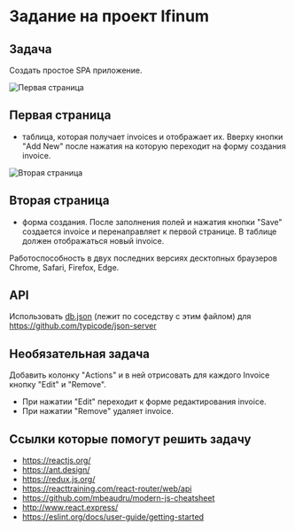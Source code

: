 # Задание на проект Ifinum

## Задача

Создать простое SPA приложение.

![Первая страница](https://github.com/devjsru/react_test/blob/master/ifinum/2018-04-03_18-11-03.png)
## Первая страница
- таблица, которая получает invoices и отображает их. Вверху кнопки "Add New" после нажатия на которую переходит на форму создания invoice.

![Вторая страница](https://github.com/devjsru/react_test/blob/master/ifinum/2018-04-03_18-12-42.png)
## Вторая страница
- форма создания. После заполнения полей и нажатия кнопки "Save" создается invoice и перенаправляет к первой странице. В таблице должен отображаться новый invoice.

Работоспособность в двух последних версиях десктопных браузеров Chrome, Safari, Firefox, Edge.

## API

Использовать [db.json]("https://github.com/devjsru/react_test/blob/master/ifinum/db.json") (лежит по соседству с этим файлом) для https://github.com/typicode/json-server

## Необязательная задача

Добавить колонку "Actions" и в ней отрисовать для каждого Invoice кнопку "Edit" и "Remove".
- При нажатии "Edit" переходит к форме редактирования invoice.
- При нажатии "Remove" удаляет invoice.

## Ссылки которые помогут решить задачу

- https://reactjs.org/
- https://ant.design/
- https://redux.js.org/
- https://reacttraining.com/react-router/web/api
- https://github.com/mbeaudru/modern-js-cheatsheet
- http://www.react.express/
- https://eslint.org/docs/user-guide/getting-started
